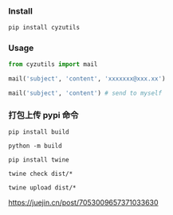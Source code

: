 ### Install

```bash
pip install cyzutils
```

### Usage

```python
from cyzutils import mail

mail('subject', 'content', 'xxxxxxx@xxx.xx')

mail('subject', 'content') # send to myself
```

### 打包上传 pypi 命令

```shell
pip install build

python -m build

pip install twine

twine check dist/*

twine upload dist/*
```

https://juejin.cn/post/7053009657371033630